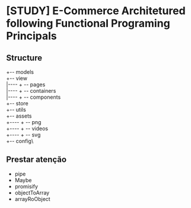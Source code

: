 # [STUDY] E-Commerce Architetured following Functional Programing Principals

## Structure

+-- models\
+-- view\
|---- + -- pages\
|---- + -- containers\
|---- + -- components\
+-- store\
+-- utils\
+-- assets\
+---- + -- png\
+---- + -- videos\
+---- + -- svg\
+-- config\



## Prestar atenção
- pipe
- Maybe
- promisify
- objectToArray
- arrayRoObject